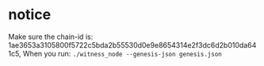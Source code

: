 # notice
Make sure the chain-id is: 1ae3653a3105800f5722c5bda2b55530d0e9e8654314e2f3dc6d2b010da641c5, When you run: ``` ./witness_node --genesis-json genesis.json ```
